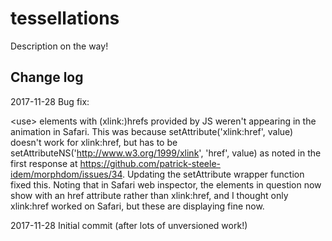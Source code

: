 # tessellations

Description on the way!


## Change log

2017-11-28 Bug fix:

&lt;use&gt; elements with (xlink:)hrefs provided by JS weren't appearing in the animation in Safari. This was because setAttribute('xlink:href', value) doesn't work for xlink:href, but has to be setAttributeNS('http://www.w3.org/1999/xlink', 'href', value) as noted in the first response at https://github.com/patrick-steele-idem/morphdom/issues/34. Updating the setAttribute wrapper function fixed this. Noting that in Safari web inspector, the elements in question now show with an href attribute rather than xlink:href, and I thought only xlink:href worked on Safari, but these are displaying fine now.


2017-11-28 Initial commit (after lots of unversioned work!)